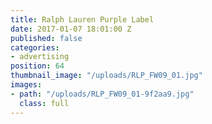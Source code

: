 ```yaml
---
title: Ralph Lauren Purple Label
date: 2017-01-07 18:01:00 Z
published: false
categories:
- advertising
position: 64
thumbnail_image: "/uploads/RLP_FW09_01.jpg"
images:
- path: "/uploads/RLP_FW09_01-9f2aa9.jpg"
  class: full
---
```


